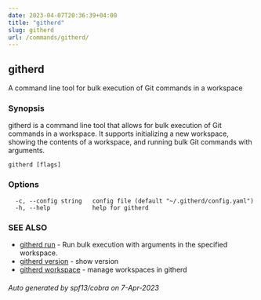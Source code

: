 ```yaml
---
date: 2023-04-07T20:36:39+04:00
title: "githerd"
slug: githerd
url: /commands/githerd/
---
```

## githerd

A command line tool for bulk execution of Git commands in a workspace

### Synopsis

githerd is a command line tool that allows for bulk execution of Git commands in a workspace.
	It supports initializing a new workspace, showing the contents of a workspace, and running bulk Git commands with arguments.

```
githerd [flags]
```

### Options

```
  -c, --config string   config file (default "~/.githerd/config.yaml")
  -h, --help            help for githerd
```

### SEE ALSO

* [githerd run](./docs/commands/githerd_run/)	 - Run bulk execution with arguments in the specified workspace.
* [githerd version](./docs/commands/githerd_version/)	 - show version
* [githerd workspace](./docs/commands/githerd_workspace/)	 - manage workspaces in githerd

###### Auto generated by spf13/cobra on 7-Apr-2023
